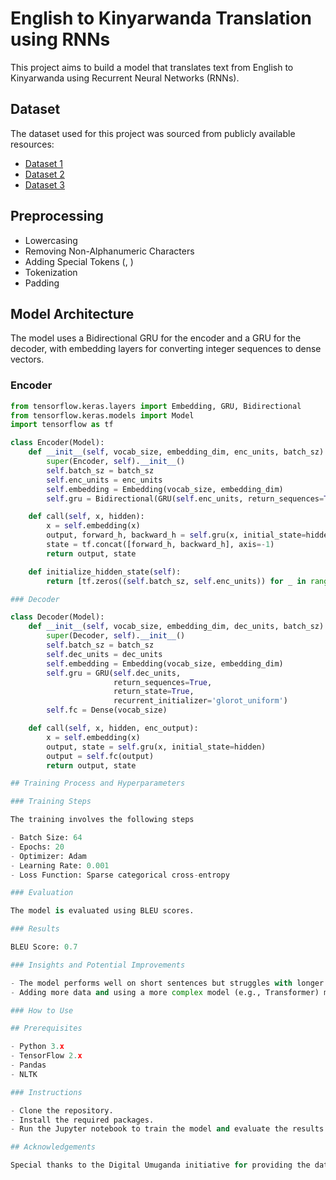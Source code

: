 # English to Kinyarwanda Translation using RNNs

This project aims to build a model that translates text from English to Kinyarwanda using Recurrent Neural Networks (RNNs).

## Dataset
The dataset used for this project was sourced from publicly available resources:
- [Dataset 1](https://huggingface.co/datasets/DigitalUmuganda/kinyarwanda-english-machine-translation-dataset/resolve/main/kinyarwanda-english-corpus.tsv)
- [Dataset 2](https://huggingface.co/datasets/DigitalUmuganda/kinyarwanda-english-machine-translation-dataset/resolve/main/kinyarwanda-english-corpus2.tsv)
- [Dataset 3](https://huggingface.co/datasets/DigitalUmuganda/kinyarwanda-english-machine-translation-dataset/resolve/main/kinyarwanda-english-corpus3.tsv)

## Preprocessing
- Lowercasing
- Removing Non-Alphanumeric Characters
- Adding Special Tokens (<start>, <end>)
- Tokenization
- Padding

## Model Architecture
The model uses a Bidirectional GRU for the encoder and a GRU for the decoder, with embedding layers for converting integer sequences to dense vectors.

### Encoder
```python
from tensorflow.keras.layers import Embedding, GRU, Bidirectional
from tensorflow.keras.models import Model
import tensorflow as tf

class Encoder(Model):
    def __init__(self, vocab_size, embedding_dim, enc_units, batch_sz):
        super(Encoder, self).__init__()
        self.batch_sz = batch_sz
        self.enc_units = enc_units
        self.embedding = Embedding(vocab_size, embedding_dim)
        self.gru = Bidirectional(GRU(self.enc_units, return_sequences=True, return_state=True, recurrent_initializer='glorot_uniform'))

    def call(self, x, hidden):
        x = self.embedding(x)
        output, forward_h, backward_h = self.gru(x, initial_state=hidden)
        state = tf.concat([forward_h, backward_h], axis=-1)
        return output, state

    def initialize_hidden_state(self):
        return [tf.zeros((self.batch_sz, self.enc_units)) for _ in range(2)]

### Decoder

class Decoder(Model):
    def __init__(self, vocab_size, embedding_dim, dec_units, batch_sz):
        super(Decoder, self).__init__()
        self.batch_sz = batch_sz
        self.dec_units = dec_units
        self.embedding = Embedding(vocab_size, embedding_dim)
        self.gru = GRU(self.dec_units,
                       return_sequences=True,
                       return_state=True,
                       recurrent_initializer='glorot_uniform')
        self.fc = Dense(vocab_size)

    def call(self, x, hidden, enc_output):
        x = self.embedding(x)
        output, state = self.gru(x, initial_state=hidden)
        output = self.fc(output)
        return output, state

## Training Process and Hyperparameters

### Training Steps

The training involves the following steps

- Batch Size: 64
- Epochs: 20
- Optimizer: Adam
- Learning Rate: 0.001
- Loss Function: Sparse categorical cross-entropy

### Evaluation

The model is evaluated using BLEU scores.

### Results

BLEU Score: 0.7

### Insights and Potential Improvements

- The model performs well on short sentences but struggles with longer and more complex sentences.
- Adding more data and using a more complex model (e.g., Transformer) might improve performance.

### How to Use

## Prerequisites

- Python 3.x
- TensorFlow 2.x
- Pandas
- NLTK

### Instructions

- Clone the repository.
- Install the required packages.
- Run the Jupyter notebook to train the model and evaluate the results.

## Acknowledgements

Special thanks to the Digital Umuganda initiative for providing the dataset and the developers of TensorFlow for their excellent framework.



